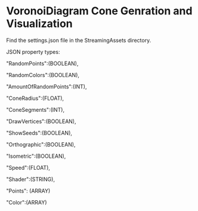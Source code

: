 # VoronoiDiagram Cone Genration and Visualization

Find the settings.json file in the StreamingAssets directory.

JSON property types:

"RandomPoints":(BOOLEAN),

"RandomColors":(BOOLEAN),

"AmountOfRandomPoints":(INT),

"ConeRadius":(FLOAT),

"ConeSegments":(INT),

"DrawVertices":(BOOLEAN),

"ShowSeeds":(BOOLEAN),

"Orthographic":(BOOLEAN),

"Isometric":(BOOLEAN),

"Speed":(FLOAT),

"Shader":(STRING),

"Points": (ARRAY)

"Color":(ARRAY)
